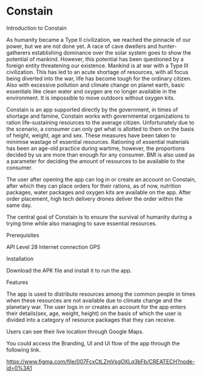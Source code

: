 # Constain
Introduction to Constain

As humanity became a Type II civilization, we reached the pinnacle of our power, but we are not done yet. A race of cave dwellers and hunter-gatherers establishing dominance over the solar system goes to show the potential of mankind. However, this potential has been questioned by a foreign entity threatening our existence. Mankind is at war with a Type III civilization. This has led to an acute shortage of resources, with all focus being diverted into the war, life has become tough for the ordinary citizen. Also with excessive pollution and climate change on planet earth, basic essentials like clean water and oxygen are no longer available in the environment. It is impossible to move outdoors without oxygen kits.

Constain is an app supported directly by the government, in times of shortage and famine, Constain works with governmental organizations to ration life-sustaining resources to the average citizen. Unfortunately due to the scenario, a consumer can only get what is allotted to them on the basis of height,  weight, age and sex. These measures have been taken to minimise wastage of essential resources. Rationing of essential materials has been an age-old practice during wartime, however, the proportions decided by us are more than enough for any consumer. BMI is also used as a parameter for deciding the amount of resources to be available to the consumer. 

The user after opening the app can log in or create an account on Constain, after which they can place orders for their rations, as of now, nutrition packages, water packages and oxygen kits are available on the app. After order placement, high tech delivery drones deliver the order within the same day. 

The central goal of Constain is to ensure the survival of humanity during a trying time while also managing to save essential resources.  


Prerequisites

API Level 28 
Internet connection 
GPS

Installation

Download the APK file and install it to run the app. 
 
Features

The app is used to distribute resources among the common people in times when these resources are not available due to climate change and the planetary war. The user logs in or creates an account for the app enters their details(sex, age, weight, height) on the basis of which the user is divided into a category of resource packages that they can receive. 


Users can see their live location through Google Maps.


You could access the Branding, UI and UI flow of the app through the following link.

https://www.figma.com/file/007FcxCtLZmVsgOXLq3kFb/CREATECH?node-id=0%3A1
